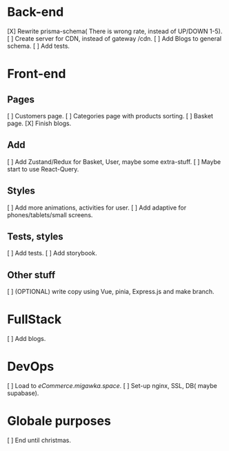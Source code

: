 # Back-end
[X] Rewrite prisma-schema( There is wrong rate, instead of UP/DOWN 1-5).
[ ] Create server for CDN, instead of gateway /cdn.
[ ] Add Blogs to general schema.
[ ] Add tests.

# Front-end

## Pages
[ ] Customers page.
[ ] Categories page with products sorting.
[ ] Basket page.
[X] Finish blogs.

## Add
[ ] Add Zustand/Redux for Basket, User, maybe some extra-stuff.
[ ] Maybe start to use React-Query.

## Styles
[ ] Add more animations, activities for user.
[ ] Add adaptive for phones/tablets/small screens.

## Tests, styles
[ ] Add tests.
[ ] Add storybook.

## Other stuff
[ ] (OPTIONAL) write copy using Vue, pinia, Express.js and make branch.

# FullStack
[ ] Add blogs.

# DevOps
[ ] Load to *eCommerce.migawka.space*.
[ ] Set-up nginx, SSL, DB( maybe supabase).

# Globale purposes
[ ] End until christmas.
